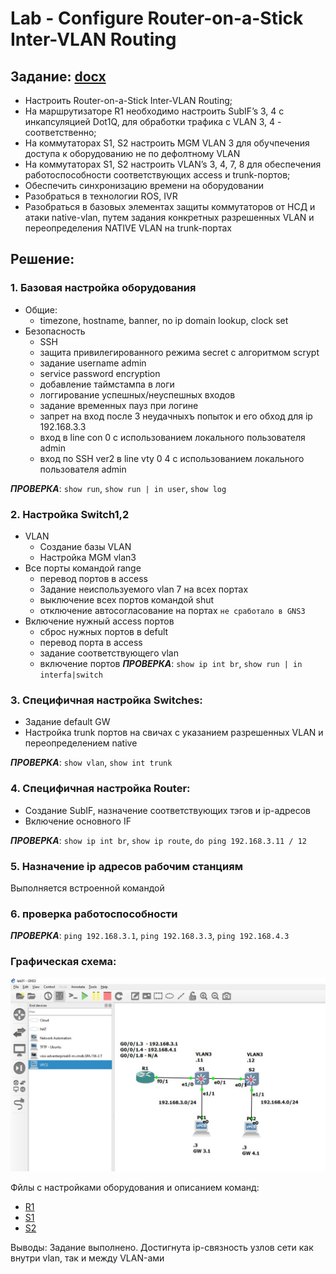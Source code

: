 # Lab - Configure Router-on-a-Stick Inter-VLAN Routing

## Задание: [docx](4.2.8_Lab_Configure_Router-on-a-Stick_Inter-VLAN_Routing.docx)

- Настроить Router-on-a-Stick Inter-VLAN Routing;
- На маршрутизаторе R1 необходимо настроить SubIF’s 3, 4 с инкапсуляцией Dot1Q, для обработки трафика с VLAN 3, 4 - соответственно;
- На коммутаторах S1, S2 настроить MGM VLAN 3 для обучпечения доступа к оборудованию не по дефолтному VLAN
- На коммутаторах S1, S2 настроить VLAN’s 3, 4, 7, 8 для обеспечения работоспособности соответствующих access и trunk-портов;
- Обеспечить синхронизацию времени на оборудовании
- Разобраться в технологии ROS, IVR
- Разобраться в базовых элементах защиты коммутаторов от НСД и атаки native-vlan, путем задания конкретных разрешенных VLAN и переопределения NATIVE VLAN на trunk-портах

## Решение:
### 1. Базовая настройка оборудования
- Общие:
   - timezone, hostname, banner, no ip domain lookup, clock set
- Безопасность
   - SSH
   - защита привилегированного режима secret с алгоритмом scrypt
   - задание username admin
   - service password enсryption
   - добавление таймстампа в логи
   - логгирование успешных/неуспешных входов
   - задание временных пауз при логине
   - запрет на вход после 3 неудачныхъ попыток и его обход для ip 192.168.3.3
   - вход в line con 0 с использованием локального пользователя admin
   - вход по SSH ver2 в line vty 0 4 с использованием локального пользователя admin
   
___ПРОВЕРКА___: ```show run```, ```show run | in user```, ```show log```

### 2. Настройка Switch1,2
- VLAN
   - Создание базы VLAN
   - Настройка MGM vlan3
- Все порты командой range
   - перевод портов в access
   - Задание неиспользуемого vlan 7 на всех портах
   - выключение всех портов командой shut
   - отключение автосогласование на портах ```не сработало в GNS3```
- Включение нужный access портов
   - сброс нужных портов в defult
   - перевод порта в access
   - задание соответствующего vlan
   - включение портов
___ПРОВЕРКА___: ```show ip int br```, ```show run | in interfa|switch```

### 3. Специфичная настройка Switches:
- Задание default GW
- Настройка trunk портов на свичах с указанием разрешенных VLAN и переопределением native

___ПРОВЕРКА___: ```show vlan```, ```show int trunk```

### 4. Специфичная настройка Router:
- Создание SubIF, назначение соответствующих тэгов и ip-адресов
- Включение основного IF

___ПРОВЕРКА___: ```show ip int br```, ```show ip route```, ```do ping 192.168.3.11 / 12```

### 5. Назначение ip адресов рабочим станциям

Выполняется встроенной командой

### 6. проверка работоспособности
___ПРОВЕРКА___: ```ping 192.168.3.1```, ```ping 192.168.3.3```, ```ping 192.168.4.3```

### Графическая схема:

![](01.jpg)

Фйлы с настройками оборудования и описанием команд:
- [R1](cfg/R1.jpg)
- [S1](cfg/S1.jpg)
- [S2](cfg/S2.jpg)

Выводы:
Задание выполнено. Достигнута ip-связность узлов сети как внутри vlan, так и между VLAN-ами
